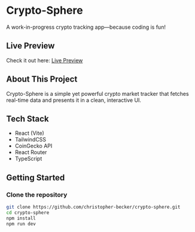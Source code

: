 # Crypto-Sphere

A work-in-progress crypto tracking app—because coding is fun!

## Live Preview

Check it out here: [Live Preview](https://effortless-clafoutis-134f7a.netlify.app/)

## About This Project

Crypto-Sphere is a simple yet powerful crypto market tracker that fetches real-time data and presents it in a clean, interactive UI.

## Tech Stack

- React (Vite)
- TailwindCSS
- CoinGecko API
- React Router
- TypeScript

## Getting Started

### Clone the repository

```sh
git clone https://github.com/christopher-becker/crypto-sphere.git
cd crypto-sphere
npm install
npm run dev
```
